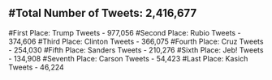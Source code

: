 #Total Number of Tweets: 2,416,677 
---
#First Place: Trump Tweets - 977,056
#Second Place: Rubio Tweets - 374,606
#Third Place: Clinton Tweets - 366,075
#Fourth Place: Cruz Tweets - 254,030
#Fifth Place: Sanders Tweets - 210,276
#Sixth Place: Jeb! Tweets - 134,908
#Seventh Place: Carson Tweets - 54,423
#Last Place: Kasich Tweets - 46,224
